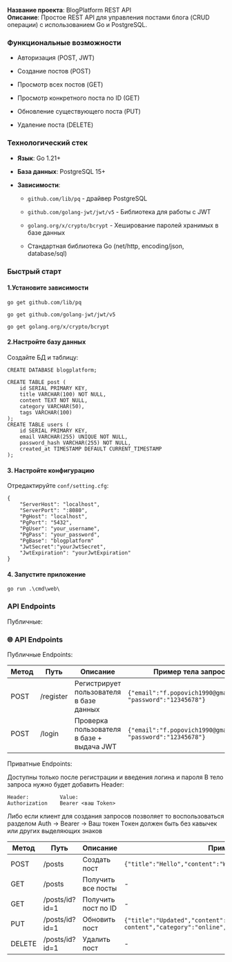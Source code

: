 

**Название проекта**: BlogPlatform REST API  
**Описание**: Простое REST API для управления постами блога (CRUD операции) с использованием Go и PostgreSQL.

### Функциональные возможности

- Авторизация (POST, JWT)
	
- Создание постов (POST)
    
- Просмотр всех постов (GET)
    
- Просмотр конкретного поста по ID (GET)
    
- Обновление существующего поста (PUT)
    
- Удаление поста (DELETE) 

### Технологический стек

- **Язык**: Go 1.21+
    
- **База данных**: PostgreSQL 15+
    
- **Зависимости**:
    
    - `github.com/lib/pq` - драйвер PostgreSQL
	    
    - `github.com/golang-jwt/jwt/v5` - Библиотека для работы с JWT
	    
    -  `golang.org/x/crypto/bcrypt` - Хеширование паролей хранимых в базе данных
        
    - Стандартная библиотека Go (net/http, encoding/json, database/sql)


### Быстрый старт

#### 1.Установите зависимости
```
go get github.com/lib/pq

go get github.com/golang-jwt/jwt/v5

go get golang.org/x/crypto/bcrypt
```


#### 2.Настройте базу данных

Создайте БД и таблицу:

```
CREATE DATABASE blogplatform;

CREATE TABLE post (
    id SERIAL PRIMARY KEY,
    title VARCHAR(100) NOT NULL,
    content TEXT NOT NULL,
    category VARCHAR(50),
    tags VARCHAR(100)
);
CREATE TABLE users (
    id SERIAL PRIMARY KEY,
    email VARCHAR(255) UNIQUE NOT NULL,
    password_hash VARCHAR(255) NOT NULL,
    created_at TIMESTAMP DEFAULT CURRENT_TIMESTAMP
);
```

#### 3. Настройте конфигурацию

Отредактируйте `conf/setting.cfg`:

```
{
    "ServerHost": "localhost",
    "ServerPort": ":8080",
    "PgHost": "localhost",
    "PgPort": "5432",
    "PgUser": "your_username",
    "PgPass": "your_password",
    "PgBase": "blogplatform"
    "JwtSecret":"yourJwtSecret",
    "JwtExpiration": "yourJwtExpiration"
}
```

#### 4. Запустите приложение

```
go run .\cmd\web\
```

### API Endpoints

Публичные:
### 🌐 API Endpoints

Публичные Endpoints:

| Метод | Путь      | Описание                                   | Пример тела запроса                                           |
| ----- | --------- | ------------------------------------------ | ------------------------------------------------------------- |
| POST  | /register | Регистрирует пользователя в базе данных    | `{"email":"f.popovich1990@gmail.com", "password":"12345678"}` |
| POST  | /login    | Проверка пользователя в  базе + выдача JWT | `{"email":"f.popovich1990@gmail.com", "password":"12345678"}` |

Приватные Endpoints:

Доступны только после регистрации и введения логина и пароля
В тело запроса нужно будет добавить Header:

```
Header:          Value:
Authorization    Bearer <ваш Token>
```

Либо если клиент для создания запросов позволяет то воспользоваться разделом Auth -> Bearer -> Ваш токен 
Tокен должен быть без кавычек или других выделяющих знаков

| Метод  | Путь           | Описание            | Пример тела запроса                                                                   |
| ------ | -------------- | ------------------- | ------------------------------------------------------------------------------------- |
| POST   | /posts         | Создать пост        | `{"title":"Hello","content":"World","category":"general","tags":"new"}`               |
| GET    | /posts         | Получить все посты  | -                                                                                     |
| GET    | /posts/id?id=1 | Получить пост по ID | -                                                                                     |
| PUT    | /posts/id?id=1 | Обновить пост       | `{"title":"Updated","content":"New content","category":"online","tags":"table game"}` |
| DELETE | /posts/id?id=1 | Удалить пост        | -                                                                                     |


